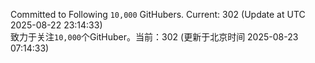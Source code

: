 Committed to Following `10,000` GitHubers. Current: <!-- FOLLOWING_COUNT -->302<!-- FOLLOWING_COUNT --> (Update at UTC <!-- LAST_UPDATED -->2025-08-22 23:14:33<!-- LAST_UPDATED -->)<br>
致力于关注`10,000`个GitHuber。当前：<!-- FOLLOWING_COUNT -->302<!-- FOLLOWING_COUNT --> (更新于北京时间 <!-- LAST_UPDATED_CST -->2025-08-23 07:14:33<!-- LAST_UPDATED_CST -->)
